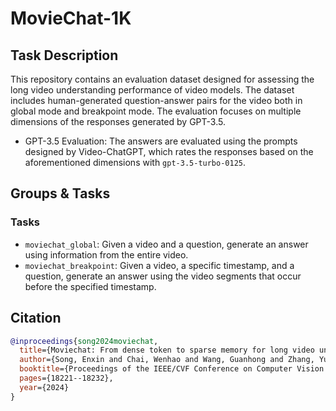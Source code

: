 # MovieChat-1K

## Task Description

This repository contains an evaluation dataset designed for assessing the long video understanding performance of video models. The dataset includes human-generated question-answer pairs for the video both in global mode and breakpoint mode. The evaluation focuses on multiple dimensions of the responses generated by GPT-3.5.

- GPT-3.5 Evaluation: The answers are evaluated using the prompts designed by Video-ChatGPT, which rates the responses based on the aforementioned dimensions with `gpt-3.5-turbo-0125`.

## Groups & Tasks

### Tasks

- `moviechat_global`: Given a video and a question, generate an answer using information from the entire video.
- `moviechat_breakpoint`: Given a video, a specific timestamp, and a question, generate an answer using the video segments that occur before the specified timestamp.
  
## Citation

```bibtex
@inproceedings{song2024moviechat,
  title={Moviechat: From dense token to sparse memory for long video understanding},
  author={Song, Enxin and Chai, Wenhao and Wang, Guanhong and Zhang, Yucheng and Zhou, Haoyang and Wu, Feiyang and Chi, Haozhe and Guo, Xun and Ye, Tian and Zhang, Yanting and others},
  booktitle={Proceedings of the IEEE/CVF Conference on Computer Vision and Pattern Recognition},
  pages={18221--18232},
  year={2024}
}
```